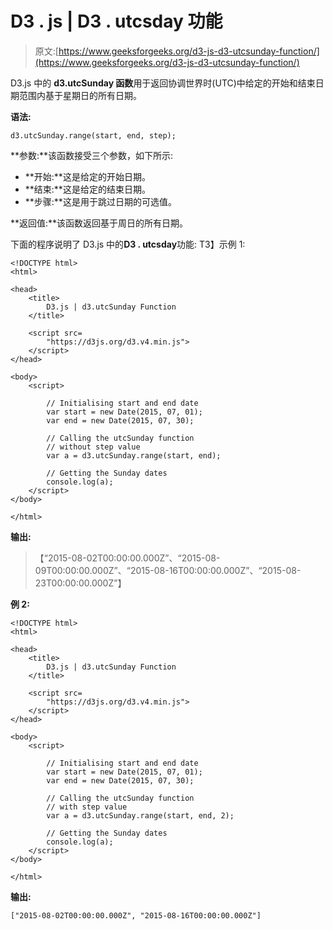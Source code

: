 # D3 . js | D3 . utcsday 功能

> 原文:[https://www.geeksforgeeks.org/d3-js-d3-utcsunday-function/](https://www.geeksforgeeks.org/d3-js-d3-utcsunday-function/)

D3.js 中的 **d3.utcSunday 函数**用于返回协调世界时(UTC)中给定的开始和结束日期范围内基于星期日的所有日期。

**语法:**

```
d3.utcSunday.range(start, end, step);
```

**参数:**该函数接受三个参数，如下所示:

*   **开始:**这是给定的开始日期。
*   **结束:**这是给定的结束日期。
*   **步骤:**这是用于跳过日期的可选值。

**返回值:**该函数返回基于周日的所有日期。

下面的程序说明了 D3.js 中的**D3 . utcsday**功能:
T3】示例 1:

```
<!DOCTYPE html>
<html>

<head>
    <title>
        D3.js | d3.utcSunday Function
    </title>

    <script src=
        "https://d3js.org/d3.v4.min.js">
    </script>
</head>

<body>
    <script>

        // Initialising start and end date
        var start = new Date(2015, 07, 01);
        var end = new Date(2015, 07, 30);

        // Calling the utcSunday function
        // without step value
        var a = d3.utcSunday.range(start, end);

        // Getting the Sunday dates
        console.log(a);
    </script>
</body>

</html>    
```

**输出:**

> 【“2015-08-02T00:00:00.000Z”、“2015-08-09T00:00:00.000Z”、“2015-08-16T00:00:00.000Z”、“2015-08-23T00:00:00.000Z”】

**例 2:**

```
<!DOCTYPE html>
<html>

<head>
    <title>
        D3.js | d3.utcSunday Function
    </title>

    <script src=
        "https://d3js.org/d3.v4.min.js">
    </script>
</head>

<body>
    <script>

        // Initialising start and end date
        var start = new Date(2015, 07, 01);
        var end = new Date(2015, 07, 30);

        // Calling the utcSunday function
        // with step value
        var a = d3.utcSunday.range(start, end, 2);

        // Getting the Sunday dates
        console.log(a);
    </script>
</body>

</html>    
```

**输出:**

```
["2015-08-02T00:00:00.000Z", "2015-08-16T00:00:00.000Z"]

```